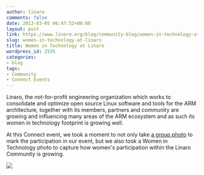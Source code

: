 ```yaml
---
author: linaro
comments: false
date: 2013-03-05 06:47:52+00:00
layout: post
link: https://www.linaro.org/blog/community-blog/women-in-technology-at-linaro/
slug: women-in-technology-at-linaro
title: Women in Technology at Linaro
wordpress_id: 2535
categories:
- blog
tags:
- Community
- Connect Events
---
```


Linaro, the not-for-profit engineering organization which works to consolidate   and optimize open source Linux software and tools for the ARM   architecture, together with its members, partners and community are growing and influencing many areas of the ARM ecosystem and as such its women in technology footprint is growing well.

At this Connect event, we took a moment to not only take [a group photo](http://www.linaro.org/2013/03/05/linaro-connect-asia-2013-group-photo/) to mark the participation in our event, but we also took a Women in Technology photo to capture how women's participation within the Linaro Community is growing.

[![](/assets/blog/LCA13-Women-a-300x199.jpg)](/assets/blog/LCA13-Women-a.jpg)
